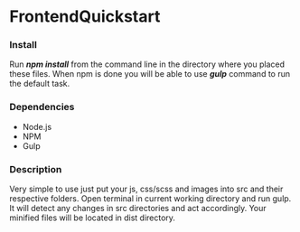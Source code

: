# FrontendQuickstart

### Install

Run ***npm install*** from the command line in the directory where you placed these files. When npm is done you will be
able to use ***gulp*** command to run the default task.

### Dependencies

- Node.js
- NPM
- Gulp

### Description

Very simple to use just put your js, css/scss and images into src and their respective folders. Open terminal in
current working directory and run gulp. It will detect any changes in src directories and act accordingly. Your minified
files will be located in dist directory.
